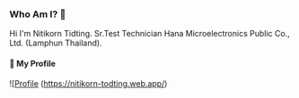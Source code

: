 ### Who Am I? 👋
Hi I'm Nitikorn Tidting. 
Sr.Test Technician Hana Microelectronics Public Co., Ltd. (Lamphun Thailand). 

#### 🔗 My Profile 
![[Profile](./assets/profile.svg) (https://nitikorn-todting.web.app/)
